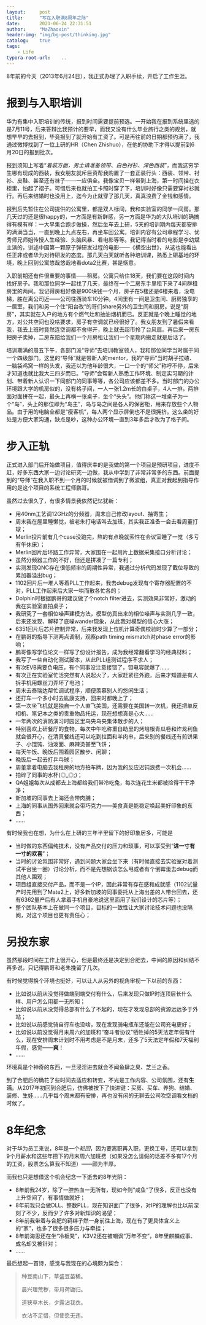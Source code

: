 ```yaml
---
layout:     post
title:      "写在入职满8周年之际"
date:       2021-06-24 22:31:51
author:     "MaZhaoxin"
header-img: "img/bg-post/thinking.jpg"
catalog:    true
tags:
    - Life
typora-root-url:	..
---
```


8年前的今天（2013年6月24日），我正式办理了入职手续，开启了工作生涯。

# 报到与入职培训

华为有集中入职培训的传统，报到时间需要提前预选。一开始我在报到系统里选的是7月11号，后来答辩比我预计的要早，而我又没有什么毕业旅行之类的规划，就想早早的去报到，毕竟报到了就开始有工资了。可是再往前的日期都预约满了，我通过微博找到了一位上研的HR（Chen Zhishuo），在他的协助下才得以提前到6月20日的报到批次。

报到须知上写着“*着装方面，男士请准备领带、白色衬衫、深色西装*”，而我这穷学生哪有现成的西装，我女朋友就斥巨资帮我购置了一套正装行头：西装、领带、衬衫、皮鞋、甚至还有袜子——一应俱全。我像宝贝一样带到上海，第一时间挂在衣柜里，怕起了褶子。可惜后来也就拍工卡照时穿了下，培训时好像只需要穿衬衫就行。再后来结婚时也没用上，迄今为止就穿了那几天，真真浪费了金钱和感情。

报到后先暂住在公司提供的公寓里，都是双人标间，我和实验室的同学一间房。那几天过的还是很happy的，一方面是有新鲜感，另一方面是华为的大队培训的确搞得有模有样：一大早集合跑步做操，然后坐车去上研，5天的培训期内每天都安排的满满当当，一直到晚上九点左右，再坐车回公寓。培训内容有公司章程学习、优秀师兄师姐传授人生经验、头脑风暴、看电影等等。我记得当时看的电影是李幼斌主演的，讲述中国第一颗原子弹研发过程的电影——《横空出世》，从这也能看出任正非或者华为对待研发的态度。那几天白天就听各种培训课，熟悉上研基地的环境，晚上回到公寓悠哉悠哉地看dota2比赛，甚是惬意。

入职前期还有件很重要的事情——租房。公寓只给住18天，我们要在这段时间内找好房子。我和那位同学一起找了几天，最终在一个二房东手里租下来了4间群租房里的两间。我记得房租好像是900块钱一个月，房子在5楼还是6楼来着，没电梯，胜在离公司近——公司往西骑车10分钟。4间里有一间是卫生间、厨房独享的一居室，我们和另一个住“阳台改”的哥们share另外的卫生间和厨房。说是“厨房”，其实就在入户的地方有个燃气灶和抽油烟机而已。反正就是个晚上睡觉的地方，对公共空间也没啥要求，房子有空调就已经很好了。我女朋友到了暑假来看我，我去上班时竟然连空调都不舍得开，晚上就去超市拎了台风扇。再后来一房东把房子卖掉，二房东赔给我们一个月房租让我们一个星期内搬走就是后话了。

培训期满的周五下午，各部门派“导师”去培训教室领人，我和那位同学当时属于同一个四级部门。这里的“导师”就是带新人的mentor，我的“导师”当时胡子拉碴、一脑袋鸡窝一样的头发，我还以为他年龄很大，一口一个的“师父”称呼不停，后来才知道也就比我大三四岁而已。“导师”会帮新人熟悉工作环境、制定实习期的计划、带着新人认识一下同部门的同事等等，各公司应该都差不多。当时部门的办公环境跟大学的机房似的，没有格子间，一人一张1.2m长的白桌子，4人一排，两排面对面拼在一起，最头上再横一张桌子，坐个“头头”。他们称这一堆桌子为一个“岛”，头上的那位即为“岛主”，岛与岛之间是各人的保密柜，用来存放些个人物品。由于用的电脑全都是“瘦客机”，每人两个显示屏倒也不是很拥挤。这么坐的好处是方便大家沟通，缺点是吵，这种办公环境一直到3年多后才改为了格子间。

# 步入正轨

正式进入部门后开始做项目，值得庆幸的是我做的第一个项目是预研项目，进度不赶，好多东西大家一边讨论研究一边做，我从中学到了非常非常多的东西。前面提到的“导师”在我入职不到一个月的时候就被借调到了微波组，真正对我起到指导作用的是这个项目的系统工程师鹏哥。

虽然过去很久了，有很多情景我依然记忆犹新：

- 用40nm工艺调12GHz的分频器，周末自己修改layout、抽寄生；
- 周末我在屋里睡懒觉，被老朱打电话叫去加班，其实我正准备一会去看周董打球；
- Merlin投片前有几个case没跑完，熬的有点晚就索性在会议室睡了一觉（多亏有午休床）；
- Merlin回片后环路工作异常，大家围在一起用片上数据采集接口分析讨论；
- 虽然分频器工作的不好，但还是拼凑了一篇专利；
- 实测发现QNC存在很低频率的周期性异常，我通过分析代码发现了截位导致的累加器溢出bug；
- 1102回片后一堆人等着PLL工作起来，我去debug发现有个寄存器配置的不对，PLL工作起来后大家一哄而散各忙各的；
- Dolphin时根据鹏哥的建议做了个notch filter进去，实测效果非常好，激动的我在实验室直拍桌子；
- 我研究了一套相位噪声建模方法，模型仿真出来的相位噪声与实测几乎一致，后来还发现、解释了底噪wander现象，从此我对模型的信心大涨；
- 6351回片后芯片控制异常，后来我发现上位机计算奇偶校验时少算了一部分；
- 在鹏哥的指导下测两点调制，观察path timing mismatch对phase error的影响；
- 鹏哥像写学位论文一样写了份设计报告，成为我经常翻看学习的经典材料；
- 我写了一些自动化测试脚本，从此PLL组测试程序不求人；
- 有次EVB需要负电压，有个同事没注意接错了，钽电容就爆了……
- 有次正在实验室忙活突然有人说起火了，大家赶紧往外跑，后来才知道是有人拆手机用螺丝刀弄坏了电池；
- 周末去泰瑞达帮忙调试程序，顺便羡慕别人的悠闲生活；
- 还打车一个多小时去紘康支持，回来时都晚上了；
- 第一次坐飞机就是独自一个人直飞美国，还需要在美国转一次机，我还把单反相机、笔记本之类的贵重物品托运，现在想想真是心大……
- 一年两次的消防演习时园区里乌央乌央集体散步的人；
- 特别喜欢上研餐厅的食物，每次中午吃称重自助里的烤培根青瓜卷和炸龙利鱼就会很开心，在清真餐线还可以吃到拉面和羊肉串，后来别的餐线还有煎饼果子、小馄饨、油泼面、麻辣烫甚至飞饼；
- 每天午饭、晚饭后围着园区散步、闲聊；
- 晚饭后一起去打乒乓球；
- 周董拿着电脑去我租房的地方拍车牌，因为我的反应迟钝浪费一次机会……
- 拍碎了同事的水杯(◎_◎;)；
- QA姐姐每次从成都去上海都给我们带冷吃兔，每次连花生米都被捡得干干净净；
- 新加坡的同事去上海还会带肉脯；
- 上海的同事从国外回来就会带巧克力——美食真是能稳定唤起美好印象的东西；
- ……

有时候我也在想，为什么在上研的三年半里留下的好印象居多，可能是

- 当时做的东西偏纯技术，没有产品交付的压力和琐事，可以享受到“**进一寸有一寸的欢喜**”；
- 当时的讨论氛围非常好，遇到问题大家会坐下来（有时候直接去实验室对着测试平台坐一圈）讨论分析，而不是先想锅该怎么甩或者有个倒霉蛋去debug而其他人围观；
- 项目组直接交付产品，而不是一个IP，因此非常有存在感和成就感（1102试量产时先用到了Mate2上，好多新加坡的同事委托从上海出差的人带台回去，还有6362量产后有人拿着手机自豪地说这里面用了我们设计的芯片等）；
- 整个团队基本上在做同一个项目，目标的一致性让大家讨论技术问题也没隔阂，对这个项目也更有责任心；

# 另投东家

虽然那段时间在工作上很开心，但是最终还是决定到合肥去，中间的原因和纠结不再多说，只记得鹏哥和老朱挽留了几次。

有时候觉得换个环境也挺好，可以让人从另外的视角审视一下以前的东西：

- 比如说以前从没觉得做端到端交付有什么，后来发现只做IP时连顶层长什么样、用户怎么用都一无所知；
- 比如说以前从没觉得总部有什么了不起的，现在才发现总部的资源远远多于外站；
- 比如说以前感觉骑自行车也没啥，现在发现骑电瓶车还能在公司充电更好；
- 比如说以前没觉得月末周六的加班和“奋斗者协议”牺牲掉的5天法定年假有什么，现在安排周末计划时不用考虑是不是月末，还多了5天法定年假和7天福利年假，感觉——**爽**！
- ……

环境真是个神奇的东西，一旦浸淫进去就会不闻鱼肆之臭、芝兰之香。

到了合肥后的确花了些时间去适应和转变，不光是工作内容、公司氛围，还有**生活**。从2017年初回到合肥后，仿佛被按下了快进键：买房、买车、养狗、结婚、装修、生娃……几乎每个周末都有安排，再也没有闲的无聊去公司吹空调看文档的时候了。

# 8年纪念

对于华为员工来说，8年是一个*轮回*，因为要离职再入职，更换工号，还可以拿到9个月薪水和这些年攒下的月末周六加班费（如果没怎么请假的话差不多有17个月的工资，股票怎么算我不知道）——颇为丰厚。

而我也只是想借这个机会纪念一下逝去的8年光阴：

- 8年前我24岁，除了一腔热血一无所有，现如今则”咸鱼“了很多，反正也没有上升空间了，有事情做就好；
- 8年前我只会做DLL、整数PLL，现在知识面广了很多，对IP的理解也比以前深刻了不少，反而少了许多对新知识的渴望；
- 8年前我带着与合肥的羁绊孑然一身前往上海，现在有了更具体含义上的“家”，也多了很多很多压力与牵挂；
- 8年前海思还在坐“冷板凳”，K3V2还在被嘲讽“万年不变”，8年里麒麟成事、成名却又被针对；
- ……

最后想起一首诗，感觉与我现在的心境颇为契合：

> 种豆南山下，草盛豆苗稀。
>
> 晨兴理荒秽，带月荷锄归。
>
> 道狭草木长，夕露沾我衣。
>
> 衣沾不足惜，但使愿无违。